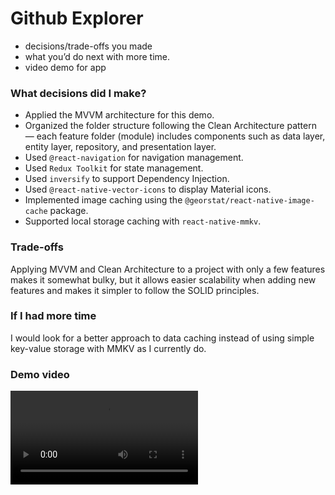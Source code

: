 # Github Explorer
- decisions/trade-offs you made
- what you’d do next with more time.
- video demo for app
  
### What decisions did I make?
- Applied the MVVM architecture for this demo.
- Organized the folder structure following the Clean Architecture pattern — each feature folder (module) includes components such as data layer, entity layer, repository, and presentation layer.
- Used `@react-navigation` for navigation management.
- Used `Redux Toolkit` for state management.
- Used `inversify` to support Dependency Injection.
- Used `@react-native-vector-icons` to display Material icons.
- Implemented image caching using the `@georstat/react-native-image-cache` package.
- Supported local storage caching with `react-native-mmkv`.

### Trade-offs
Applying MVVM and Clean Architecture to a project with only a few features makes it somewhat bulky, but it allows easier scalability when adding new features and makes it simpler to follow the SOLID principles.

### If I had more time
I would look for a better approach to data caching instead of using simple key-value storage with MMKV as I currently do.

### Demo video
![](demo.mp4)
